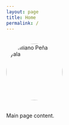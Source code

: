 ```yaml
---
layout: page
title: Home
permalink: /
---
```


<div class="profile-container" style="text-align: left; margin: 2rem 0;">
  <img src="/assets/file.png" 
       alt="Emiliano Peña Ayala" 
       class="profile-image"
       style="width: 150px; border-radius: 50%;">
</div>

Main page content.
